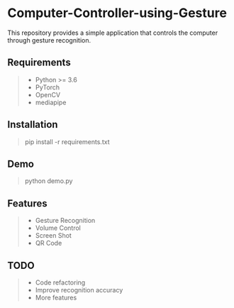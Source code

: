 # Computer-Controller-using-Gesture
This repository provides a simple application that controls the computer through gesture recognition.

## Requirements
> + Python >= 3.6
> + PyTorch
> + OpenCV
> + mediapipe

## Installation
> pip install -r requirements.txt

## Demo
> python demo.py

## Features
> + Gesture Recognition
> + Volume Control
> + Screen Shot
> + QR Code

## TODO
> + Code refactoring  
> + Improve recognition accuracy  
> + More features  
